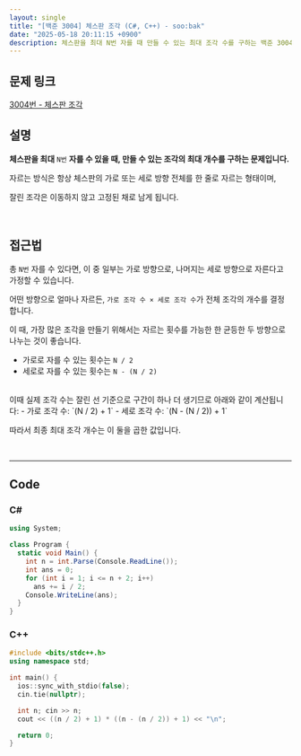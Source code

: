 ```yaml
---
layout: single
title: "[백준 3004] 체스판 조각 (C#, C++) - soo:bak"
date: "2025-05-18 20:11:15 +0900"
description: 체스판을 최대 N번 자를 때 만들 수 있는 최대 조각 수를 구하는 백준 3004번 체스판 조각 문제의 C# 및 C++ 풀이 및 해설
---
```


## 문제 링크
[3004번 - 체스판 조각](https://www.acmicpc.net/problem/3004)

## 설명

**체스판을 최대** `N번` **자를 수 있을 때, 만들 수 있는 조각의 최대 개수를 구하는 문제입니다.**

자르는 방식은 항상 체스판의 가로 또는 세로 방향 전체를 한 줄로 자르는 형태이며,

잘린 조각은 이동하지 않고 고정된 채로 남게 됩니다.

<br>

## 접근법

총 `N번` 자를 수 있다면, 이 중 일부는 가로 방향으로, 나머지는 세로 방향으로 자른다고 가정할 수 있습니다.

어떤 방향으로 얼마나 자르든, `가로 조각 수 × 세로 조각 수`가 전체 조각의 개수를 결정합니다.

이 때, 가장 많은 조각을 만들기 위해서는 자르는 횟수를 가능한 한 균등한 두 방향으로 나누는 것이 좋습니다.
- 가로로 자를 수 있는 횟수는 `N / 2`
- 세로로 자를 수 있는 횟수는 `N - (N / 2)`

<br>
이때 실제 조각 수는 잘린 선 기준으로 구간이 하나 더 생기므로 아래와 같이 계산됩니다:
- 가로 조각 수: `(N / 2) + 1`
- 세로 조각 수: `(N - (N / 2)) + 1`

따라서 최종 최대 조각 개수는 이 둘을 곱한 값입니다.

<br>

---

## Code

### C#
```csharp
using System;

class Program {
  static void Main() {
    int n = int.Parse(Console.ReadLine());
    int ans = 0;
    for (int i = 1; i <= n + 2; i++)
      ans += i / 2;
    Console.WriteLine(ans);
  }
}
```

### C++
```cpp
#include <bits/stdc++.h>
using namespace std;

int main() {
  ios::sync_with_stdio(false);
  cin.tie(nullptr);

  int n; cin >> n;
  cout << ((n / 2) + 1) * ((n - (n / 2)) + 1) << "\n";

  return 0;
}
```

